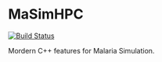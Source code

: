 # MaSimHPC

[![Build Status](https://travis-ci.org/merlinvn/MaSimHPC.svg?branch=master)](https://travis-ci.org/merlinvn/MaSimHPC)

Mordern C++ features for Malaria Simulation.
